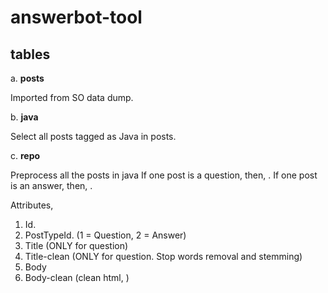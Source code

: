 # answerbot-tool

## tables
a. **posts**

Imported from SO data dump.

b. **java**

Select all posts tagged as Java in posts.

c. **repo**

Preprocess all the posts in java
If one post is a question, then, .
If one post is an answer, then, . 

Attributes,
1. Id.
2. PostTypeId. (1 = Question, 2 = Answer)
3. Title (ONLY for question)
4. Title-clean (ONLY for question. Stop words removal and stemming)
5. Body
6. Body-clean (clean html, )
